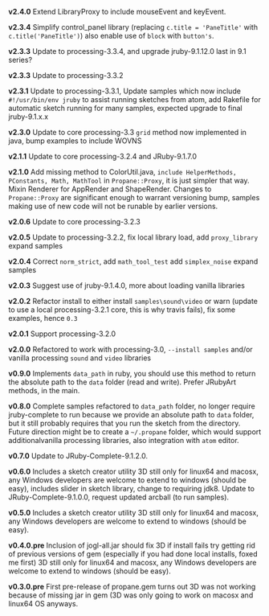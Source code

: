 **v2.4.0** Extend LibraryProxy to include mouseEvent and keyEvent.

**v2.3.4** Simplify control_panel library (replacing `c.title = 'PaneTitle'` with `c.title('PaneTitle')`) also enable use of `block` with `button's`.

**v2.3.3** Update to processing-3.3.4, and upgrade jruby-9.1.12.0 last in 9.1 series?

**v2.3.3** Update to processing-3.3.2

**v2.3.1** Update to processing-3.3.1, Update samples which now include `#!/usr/bin/env jruby` to assist running sketches from atom, add Rakefile for automatic sketch running for many samples, expected upgrade to final jruby-9.1.x.x

**v2.3.0** Update to core processing-3.3 `grid` method now implemented in java, bump examples to include WOVNS

**v2.1.1** Update to core processing-3.2.4 and JRuby-9.1.7.0

**v2.1.0** Add missing method to ColorUtil.java, `include HelperMethods, PConstants, Math, MathTool` in `Propane::Proxy`, it is just simpler that way. Mixin Renderer for AppRender and ShapeRender. Changes to `Propane::Proxy` are significant enough to warrant versioning bump, samples making use of new code will not be runable by earlier versions.

**v2.0.6** Update to core processing-3.2.3

**v2.0.5** Update to processing-3.2.2, fix local library load, add `proxy_library` expand samples

**v2.0.4** Correct `norm_strict`, add `math_tool_test` add `simplex_noise` expand samples

**v2.0.3** Suggest use of jruby-9.1.4.0, more about loading vanilla libraries

**v2.0.2** Refactor install to either install `samples\sound\video` or warn (update to use a local processing-3.2.1 core, this is why travis fails), fix some examples, hence `0.3`

**v2.0.1** Support processing-3.2.0

**v2.0.0** Refactored to work with processing-3.0, `--install samples` and/or vanilla processing `sound` and `video` libraries

**v0.9.0** Implements `data_path` in ruby, you should use this method to return the absolute path to the `data` folder (read and write).  Prefer JRubyArt methods, in the main.

**v0.8.0** Complete samples refactored to `data_path` folder, no longer require jruby-complete to run because we provide an absolute path to `data` folder, but it still probably requires that you run the sketch from the directory. Future direction might be to create a `~/.propane` folder, which would support additionalvanilla processing libraries, also integration with `atom` editor.

**v0.7.0** Update to JRuby-Complete-9.1.2.0.

**v0.6.0** Includes a sketch creator utility 3D still only for linux64 and macosx, any Windows developers are welcome to extend to windows (should be easy), includes slider in sketch library, change to requiring jdk8. Update to JRuby-Complete-9.1.0.0, request updated arcball (to run samples).

**v0.5.0** Includes a sketch creator utility 3D still only for linux64 and macosx, any Windows developers are welcome to extend to windows (should be easy).

**v0.4.0.pre** Inclusion of jogl-all.jar should fix 3D if install fails try getting rid of previous versions of gem (especially if you had done local installs, foxed me first) 3D still only for linux64 and macosx, any Windows developers are welcome to extend to windows (should be easy).

**v0.3.0.pre** First pre-release of propane.gem turns out 3D was not working because of missing jar in gem (3D was only going to work on macosx and linux64 OS anyways.
